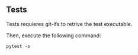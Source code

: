 ## Tests

Tests requieres git-lfs to retrive the test executable.

Then, execute the following command:

```
pytest -s
```